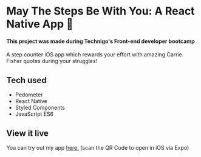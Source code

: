 # May The Steps Be With You: A React Native App 📱

#### This project was made during Technigo's Front-end developer bootcamp 

A step counter iOS app which rewards your effort with amazing Carrie Fisher quotes during your struggles!  

## Tech used

* Pedometer
* React Native
* Styled Components
* JavaScript ES6

## View it live

You can try out my app <a href="https://snack.expo.io/@idsintehittapa/may-the-force-be-with-you">here.</a> (scan the QR Code to open in iOS via Expo)
